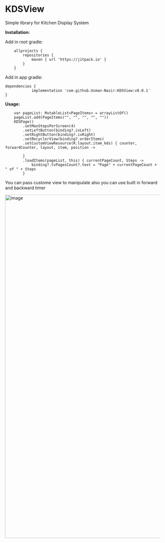 # KDSView
Simple library for Kitchen Display System

**Installation:**

Add in root gradle:

        allprojects {
	        repositories {
		        maven { url 'https://jitpack.io' }
	        }
        }
        
Add in app gradle:


	dependencies {
                implementation 'com.github.Usman-Nazir:KDSView:v0.0.1'
	}



**Usage:**

        var pageList: MutableList<PageItems> = arrayListOf()
        pageList.add(PageItems("", "", "", "", ""))
        KDSPage()
            .setMaxStepsPerScreen(4)
            .setLeftButton(binding?.ivLeft)
            .setRightButton(binding?.ivRight)
            .setRecyclerView(binding?.orderItems)
            .setCustomViewResource(R.layout.item_kds) { counter, forwardCounter, layout, item, position ->

            }
            .loadItems(pageList, this) { currentPageCount, Steps ->
                binding?.tvPagesCount?.text = "Page" + currentPageCount + " of " + Steps
            }

You can pass custome view to manipulate also you can use built in forward and backward timer

<img width="1115" alt="image" src="https://user-images.githubusercontent.com/23031447/159347674-85fcd50f-34fe-440b-98fc-4b8ad7d1508e.png">
